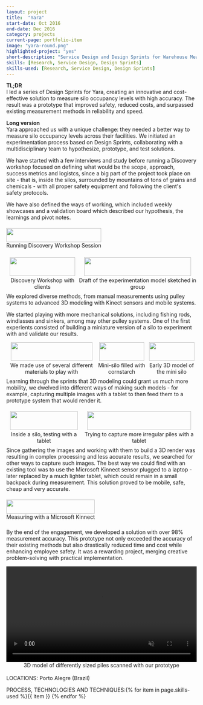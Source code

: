 ```yaml
---
layout: project
title:  "Yara"
start-date: Oct 2016
end-date: Dec 2016
category: projects
current-page: portfolio-item
image: "yara-round.png"
highlighted-project: "yes"
short-description: "Service Design and Design Sprints for Warehouse Measurement Innovation"
skills: [Research, Service Design, Design Sprints]
skills-used: [Research, Service Design, Design Sprints]
---
```


<b>TL;DR</b>
<br>
I led a series of Design Sprints for Yara, creating an innovative and cost-effective solution to measure silo occupancy levels with high accuracy. The result was a prototype that improved safety, reduced costs, and surpassed existing measurement methods in reliability and speed.

<b>Long version</b>
<br>
Yara approached us with a unique challenge: they needed a better way to measure silo occupancy levels across their facilities. We initiated an experimentation process based on Design Sprints, collaborating with a multidisciplinary team to hypothesize, prototype, and test solutions.

We have started with a few interviews and study before running a Discovery workshop focused on defining what would be the scope, approach, success metrics and logistcs, since a big part of the project took place on site - that is, inside the silos, surrounded by mountains of tons of grains and chemicals - with all proper safety equipment and following the client's safety protocols.

We have also defined the ways of working, which included weekly showcases and a validation board which described our hypothesis, the learnings and pivot notes.

<div style="text-align: center; display:-webkit-flex; margin: 20px 0 40px 0;">
	<span> 
	 	<img class="project-image" style="width: 100%;" src="{{ site.baseurl }}/assets/images/projects/yara/01.jpg" alt=""/>
	 	<figcaption>Running Discovery Workshop Session</figcaption>
	</span>
</div>

<div style="text-align: center; display:-webkit-flex; margin-bottom: 40px;">
	<span> 
	 	<img class="project-image" style="width: 95%;" src="{{ site.baseurl }}/assets/images/projects/yara/02.png" alt=""/>
	 	<figcaption>Discovery Workshop with clients</figcaption>
	</span>
	<br>
	<span> 
	 	<img class="project-image" style="width: 95%;" src="{{ site.baseurl }}/assets/images/projects/yara/03.png" alt=""/>
	 	<figcaption>Draft of the experimentation model sketched in group</figcaption>
	</span>
</div>

We explored diverse methods, from manual measurements using pulley systems to advanced 3D modeling with Kinect sensors and mobile systems. 

We started playing with more mechanical solutions, including fishing rods, windlasses and sinkers, among may other pulley systems. One of the first experients consisted of building a miniature version of a silo to experiment with and validate our results.

<div style="text-align: center; display:-webkit-flex; margin-bottom: 40px;">
	<span> 
	 	<img class="project-image" style="width: 95%;" src="{{ site.baseurl }}/assets/images/projects/yara/04.png" alt=""/>
	 	<figcaption>We made use of several different materials to play with</figcaption>
	</span>
	<br>
	<span> 
	 	<img class="project-image" style="width: 95%;" src="{{ site.baseurl }}/assets/images/projects/yara/05.png" alt=""/>
	 	<figcaption>Mini-silo filled with cornstarch</figcaption>
	</span>
	<br>
	<span> 
	 	<img class="project-image" style="width: 95%;" src="{{ site.baseurl }}/assets/images/projects/yara/06.png" alt=""/>
	 	<figcaption>Early 3D model of the mini silo</figcaption>
	</span>
</div>

Learning through the sprints that 3D modeling could grant us much more mobility, we dwelved into different ways of making such models - for example, capturing multiple images with a tablet to then feed them to a prototype system that would render it.

<div style="text-align: center; display:-webkit-flex; margin: 20px 0 40px 0;">
	<span> 
	 	<img class="project-image" style="width: 95%;" src="{{ site.baseurl }}/assets/images/projects/yara/07.png" alt=""/>
	 	<figcaption>Inside a silo, testing with a tablet</figcaption>
	</span>
	<br>
	<span> 
	 	<img class="project-image" style="width: 95%;" src="{{ site.baseurl }}/assets/images/projects/yara/08.png" alt=""/>
	 	<figcaption>Trying to capture more irregular piles with a tablet</figcaption>
	</span>
	<br>
</div>

Since gathering the images and working with them to build a 3D render was resulting in complex processing and less accurate results, we searched for other ways to capture such images. The best way we could find with an existing tool was to use the Microsoft Kinnect sensor plugged to a laptop - later replaced by a much lighter tablet, which could remain in a small backpack during measurement. This solution proved to be mobile, safe, cheap and very accurate.

<div style="text-align: center; display:-webkit-flex; margin: 20px 0 40px 0;">
	<span> 
	 	<img class="project-image" style="width: 100%;" src="{{ site.baseurl }}/assets/images/projects/yara/09.png" alt=""/>
	 	<figcaption>Measuring with a Microsoft Kinnect</figcaption>
	</span>
</div>

By the end of the engagement, we developed a solution with over 98% measurement accuracy. This prototype not only exceeded the accuracy of their existing methods but also drastically reduced time and cost while enhancing employee safety. It was a rewarding project, merging creative problem-solving with practical implementation.

<div style="text-align: center;">
	<video controls loop class="project-image" width="100%" autoplay muted>
  		<source src="{{ site.baseurl }}/assets/images/projects/yara/showcase3d.mp4" type="video/mp4">
  		Your browser does not support the video tag.
	</video>
	<figcaption>3D model of differently sized piles scanned with our prototype</figcaption>
</div>
<br>
<span class="category-description">LOCATIONS:</span>
Porto Alegre (Brazil)

<span class="category-description">PROCESS, TECHNOLOGIES AND TECHNIQUES:</span>{% for item in page.skills-used %}<span class="skill-item">{{ item }}</span> {% endfor %} 
